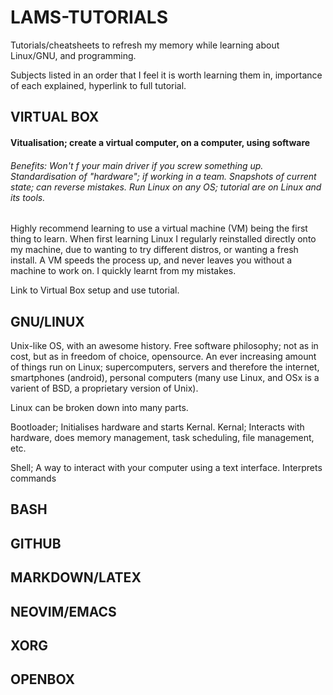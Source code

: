 LAMS-TUTORIALS
==============

Tutorials/cheatsheets to refresh my memory while learning about Linux/GNU, and programming. 

Subjects listed in an order that I feel it is worth learning them in, importance of each explained, hyperlink to full tutorial.

VIRTUAL BOX
----------- 
#### Vitualisation; create a virtual computer, on a computer, using software 
###### Benefits: Won't f your main driver if you screw something up. Standardisation of "hardware"; if working in a team. Snapshots of current state; can reverse mistakes. Run Linux on any OS; tutorial are on Linux and its tools.

Highly recommend learning to use a virtual machine (VM) being the first thing to learn. When first learning Linux I regularly reinstalled directly onto my machine, due to wanting to try different distros, or wanting a fresh install. A VM speeds the process up, and never leaves you without a machine to work on. I quickly learnt from my mistakes.

Link to Virtual Box setup and use tutorial.

## GNU/LINUX

Unix-like OS, with an awesome history. Free software philosophy; not as in cost, but as in freedom of choice, opensource. An ever increasing amount of things run on Linux; supercomputers, servers and therefore the internet, smartphones (android), personal computers (many use Linux, and OSx is a varient of BSD, a proprietary version of Unix).

Linux can be broken down into many parts.

Bootloader; Initialises hardware and starts Kernal.
Kernal; Interacts with hardware, does memory management, task scheduling, file management, etc.

Shell; A way to interact with your computer using a text interface. Interprets commands



## BASH


## GITHUB


## MARKDOWN/LATEX


## NEOVIM/EMACS


## XORG


## OPENBOX








